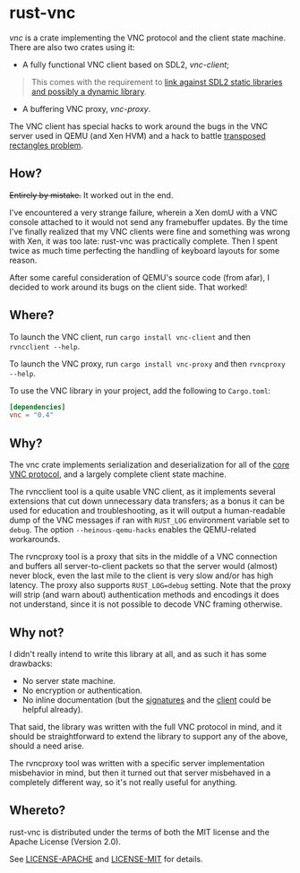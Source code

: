 rust-vnc
========

_vnc_ is a crate implementing the VNC protocol and the client
state machine. There are also two crates using it:

* A fully functional VNC client based on SDL2, _vnc-client_;

> This comes with the requirement to [link against SDL2 static libraries and possibly a dynamic library](https://github.com/Rust-SDL2/rust-sdl2#requirements).

* A buffering VNC proxy, _vnc-proxy_.

The VNC client has special hacks to work around the bugs in the VNC server
used in QEMU (and Xen HVM) and a hack to battle [transposed rectangles problem](https://i.imgur.com/l5nEhU4.png).

How?
----

~~Entirely by mistake.~~ It worked out in the end.

I've encountered a very strange failure, wherein a Xen domU with a VNC console
attached to it would not send any framebuffer updates. By the time I've
finally realized that my VNC clients were fine and something was wrong with
Xen, it was too late: rust-vnc was practically complete. Then I spent twice
as much time perfecting the handling of keyboard layouts for some reason.

After some careful consideration of QEMU's source code (from afar), I decided
to work around its bugs on the client side. That worked!

Where?
------

To launch the VNC client, run `cargo install vnc-client` and then
`rvncclient --help`.

To launch the VNC proxy, run `cargo install vnc-proxy` and then
`rvncproxy --help`.

To use the VNC library in your project, add the following to `Cargo.toml`:

```toml
[dependencies]
vnc = "0.4"
```

Why?
----

The vnc crate implements serialization and deserialization for all of
the [core VNC protocol][vnc], and a largely complete client state machine.

The rvncclient tool is a quite usable VNC client, as it implements
several extensions that cut down unnecessary data transfers; as a bonus
it can be used for education and troubleshooting, as it will output
a human-readable dump of the VNC messages if ran with `RUST_LOG` environment
variable set to `debug`. The option `--heinous-qemu-hacks` enables
the QEMU-related workarounds.

The rvncproxy tool is a proxy that sits in the middle of a VNC connection
and buffers all server-to-client packets so that the server would (almost)
never block, even the last mile to the client is very slow and/or
has high latency. The proxy also supports `RUST_LOG=debug` setting.
Note that the proxy will strip (and warn about) authentication methods and
encodings it does not understand, since it is not possible to decode
VNC framing otherwise.

[vnc]: https://www.realvnc.com/docs/rfbproto.pdf

Why not?
--------

I didn't really intend to write this library at all, and as such it has
some drawbacks:

* No server state machine.
* No encryption or authentication.
* No inline documentation (but the [signatures][doc] and the [client][] could be helpful already).

That said, the library was written with the full VNC protocol in mind,
and it should be straightforward to extend the library to support
any of the above, should a need arise.

The rvncproxy tool was written with a specific server implementation
misbehavior in mind, but then it turned out that server misbehaved
in a completely different way, so it's not really useful for anything.

[doc]: https://whitequark.github.io/rust-vnc/vnc/
[client]: src/bin/rvncclient.rs

Whereto?
--------

rust-vnc is distributed under the terms of both the MIT license
and the Apache License (Version 2.0).

See [LICENSE-APACHE](LICENSE-APACHE) and [LICENSE-MIT](LICENSE-MIT)
for details.
